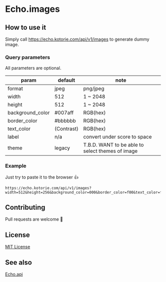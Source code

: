 # Echo.images

## How to use it

Simply call https://echo.kotorie.com/api/v1/images to generate dummy image.

### Query parameters
All parameters are optional.

| param            | default    | note                                             |
|------------------|------------|--------------------------------------------------|
| format           | jpeg       | png/jpeg                                         |
| width            | 512        | 1 ~ 2048                                         |
| height           | 512        | 1 ~ 2048                                         |
| background_color | #007aff    | RGB(hex)                                         |
| border_color     | #bbbbbb    | RGB(hex)                                         |
| text_color       | (Contrast) | RGB(hex)                                         |
| label            | n/a        | convert under score to space                     |
| theme            | legacy     | T.B.D. WANT to be able to select themes of image |

### Example

Just try to paste it to the browser 👍

```
https://echo.kotorie.com/api/v1/images?width=512&height=256&background_color=000&border_color=f00&text_color=ff0&label=Hello_World&format=png
```

## Contributing
Pull requests are welcome 🚀

## License
[MIT License](https://github.com/tom-e-kid/echo-images/blob/main/LICENSE)

## See also
[Echo.api](https://github.com/tom-e-kid/echo-api)